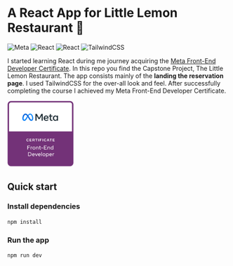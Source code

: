 # A React App for Little Lemon Restaurant 🍋

![Meta](https://img.shields.io/badge/Meta-0668E1?style=flat&logo=meta&logoColor=white)
![React](https://img.shields.io/badge/React-499CB8?style=flat&logo=react&logoColor=white)
![React](https://img.shields.io/badge/React-499CB8?style=flat&logo=react&logoColor=white)
![TailwindCSS](https://img.shields.io/badge/Tailwind_CSS-38B2AC?style=flat&logo=tailwind-css&logoColor=white)


I started learning React during me journey acquiring the [Meta Front-End Developer Certificate](https://www.coursera.org/professional-certificates/meta-front-end-developer). In this repo you find the Capstone Project, The Little Lemon Restaurant. The app consists mainly of the **landing the reservation page**. I used TailwindCSS for the over-all look and feel. After successfully completing the course I achieved my Meta Front-End Developer Certificate.

<p align="left">
    <a href="https://www.credly.com/org/facebook-blueprint/badge/meta-front-end-developer-certificate">
        <img src="public/meta-frontend-certificate.png" width="30%" height="30%" />
    </a>
</p>

## Quick start
### Install dependencies

```bash
npm install
```

### Run the app

```bash
npm run dev
```
